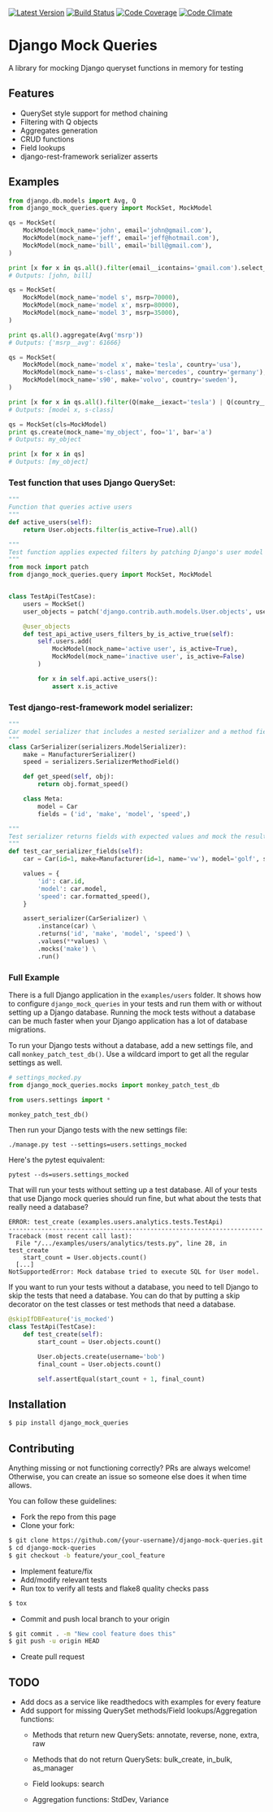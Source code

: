 [![Latest Version](https://img.shields.io/pypi/v/django_mock_queries.svg)](https://pypi.python.org/pypi/django_mock_queries)
[![Build Status](https://travis-ci.org/stphivos/django-mock-queries.svg?branch=master)](https://travis-ci.org/stphivos/django-mock-queries)
[![Code Coverage](https://codecov.io/github/stphivos/django-mock-queries/coverage.svg?branch=master)](https://codecov.io/github/stphivos/django-mock-queries?branch=master)
[![Code Climate](https://codeclimate.com/github/stphivos/django-mock-queries/badges/gpa.svg)](https://codeclimate.com/github/stphivos/django-mock-queries)

# Django Mock Queries

A library for mocking Django queryset functions in memory for testing

## Features

* QuerySet style support for method chaining
* Filtering with Q objects
* Aggregates generation
* CRUD functions
* Field lookups
* django-rest-framework serializer asserts

## Examples

```python
from django.db.models import Avg, Q
from django_mock_queries.query import MockSet, MockModel

qs = MockSet(
    MockModel(mock_name='john', email='john@gmail.com'),
    MockModel(mock_name='jeff', email='jeff@hotmail.com'),
    MockModel(mock_name='bill', email='bill@gmail.com'),
)

print [x for x in qs.all().filter(email__icontains='gmail.com').select_related('address')]
# Outputs: [john, bill]

qs = MockSet(
    MockModel(mock_name='model s', msrp=70000),
    MockModel(mock_name='model x', msrp=80000),
    MockModel(mock_name='model 3', msrp=35000),
)

print qs.all().aggregate(Avg('msrp'))
# Outputs: {'msrp__avg': 61666}

qs = MockSet(
    MockModel(mock_name='model x', make='tesla', country='usa'),
    MockModel(mock_name='s-class', make='mercedes', country='germany'),
    MockModel(mock_name='s90', make='volvo', country='sweden'),
)

print [x for x in qs.all().filter(Q(make__iexact='tesla') | Q(country__iexact='germany'))]
# Outputs: [model x, s-class]

qs = MockSet(cls=MockModel)
print qs.create(mock_name='my_object', foo='1', bar='a')
# Outputs: my_object

print [x for x in qs]
# Outputs: [my_object]
```

### Test function that uses Django QuerySet:

```python
"""
Function that queries active users
"""
def active_users(self):
    return User.objects.filter(is_active=True).all()

"""
Test function applies expected filters by patching Django's user model Manager or Queryset with a MockSet
"""
from mock import patch
from django_mock_queries.query import MockSet, MockModel


class TestApi(TestCase):
    users = MockSet()
    user_objects = patch('django.contrib.auth.models.User.objects', users)

    @user_objects
    def test_api_active_users_filters_by_is_active_true(self):
        self.users.add(
        	MockModel(mock_name='active user', is_active=True),
        	MockModel(mock_name='inactive user', is_active=False)
        )

        for x in self.api.active_users():
        	assert x.is_active
```

### Test django-rest-framework model serializer:

```python
"""
Car model serializer that includes a nested serializer and a method field
"""
class CarSerializer(serializers.ModelSerializer):
    make = ManufacturerSerializer()
    speed = serializers.SerializerMethodField()

    def get_speed(self, obj):
        return obj.format_speed()

    class Meta:
        model = Car
        fields = ('id', 'make', 'model', 'speed',)

"""
Test serializer returns fields with expected values and mock the result of nested serializer for field make
"""
def test_car_serializer_fields(self):
    car = Car(id=1, make=Manufacturer(id=1, name='vw'), model='golf', speed=300)

    values = {
        'id': car.id,
        'model': car.model,
        'speed': car.formatted_speed(),
    }

    assert_serializer(CarSerializer) \
        .instance(car) \
        .returns('id', 'make', 'model', 'speed') \
        .values(**values) \
        .mocks('make') \
        .run()
```

### Full Example
There is a full Django application in the `examples/users` folder. It shows how
to configure `django_mock_queries` in your tests and run them with or without
setting up a Django database. Running the mock tests without a database can be
much faster when your Django application has a lot of database migrations.

To run your Django tests without a database, add a new settings file, and call
`monkey_patch_test_db()`. Use a wildcard import to get all the regular settings
as well.

```python
# settings_mocked.py
from django_mock_queries.mocks import monkey_patch_test_db

from users.settings import *

monkey_patch_test_db()
```

Then run your Django tests with the new settings file:

    ./manage.py test --settings=users.settings_mocked

Here's the pytest equivalent:

    pytest --ds=users.settings_mocked

That will run your tests without setting up a test database. All of your tests
that use Django mock queries should run fine, but what about the tests that
really need a database?

    ERROR: test_create (examples.users.analytics.tests.TestApi)
    ----------------------------------------------------------------------
    Traceback (most recent call last):
      File "/.../examples/users/analytics/tests.py", line 28, in test_create
        start_count = User.objects.count()
      [...]
    NotSupportedError: Mock database tried to execute SQL for User model.

If you want to run your tests without a database, you need to tell Django
to skip the tests that need a database. You can do that by putting a skip
decorator on the test classes or test methods that need a database.

```python
@skipIfDBFeature('is_mocked')
class TestApi(TestCase):
    def test_create(self):
        start_count = User.objects.count()

        User.objects.create(username='bob')
        final_count = User.objects.count()

        self.assertEqual(start_count + 1, final_count)
```

## Installation

```bash
$ pip install django_mock_queries
```

## Contributing

Anything missing or not functioning correctly? PRs are always welcome! Otherwise, you can create an issue so someone else does it when time allows.

You can follow these guidelines:

* Fork the repo from this page
* Clone your fork:
```bash
$ git clone https://github.com/{your-username}/django-mock-queries.git
$ cd django-mock-queries
$ git checkout -b feature/your_cool_feature
```
* Implement feature/fix
* Add/modify relevant tests
* Run tox to verify all tests and flake8 quality checks pass
```bash
$ tox
```
* Commit and push local branch to your origin
```bash
$ git commit . -m "New cool feature does this"
$ git push -u origin HEAD
```
* Create pull request

## TODO

* Add docs as a service like readthedocs with examples for every feature
* Add support for missing QuerySet methods/Field lookups/Aggregation functions:
    * Methods that return new QuerySets: annotate, reverse, none, extra, raw

    * Methods that do not return QuerySets: bulk_create, in_bulk, as_manager

    * Field lookups: search

    * Aggregation functions: StdDev, Variance
